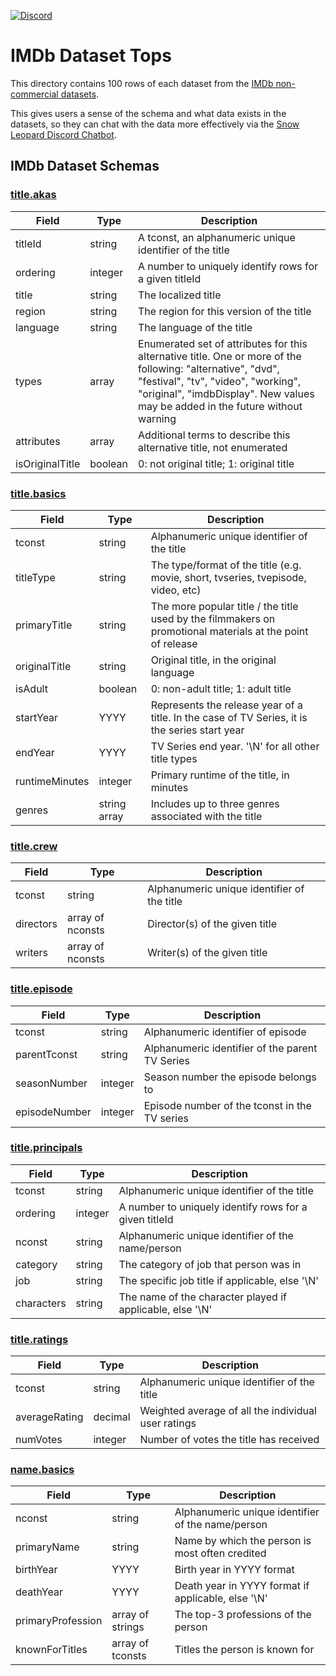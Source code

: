[![Discord](https://img.shields.io/discord/1379929746875617413?logo=discord&logoColor=white)](https://discord.gg/WGAyr8NpEX)

# IMDb Dataset Tops

This directory contains 100 rows of each dataset from the [IMDb non-commercial datasets](https://developer.imdb.com/non-commercial-datasets/). 

This gives users a sense of the schema and what data exists in the datasets, so they can chat with the data more effectively via the [Snow Leopard Discord Chatbot](https://discord.gg/WGAyr8NpEX). 


## IMDb Dataset Schemas

### [title.akas](https://github.com/SnowLeopard-AI/discord_datasets/blob/main/imdb/data_tops/title.akas.tsv)
| Field | Type | Description |
|-------|------|-------------|
| titleId | string | A tconst, an alphanumeric unique identifier of the title |
| ordering | integer | A number to uniquely identify rows for a given titleId |
| title | string | The localized title |
| region | string | The region for this version of the title |
| language | string | The language of the title |
| types | array | Enumerated set of attributes for this alternative title. One or more of the following: "alternative", "dvd", "festival", "tv", "video", "working", "original", "imdbDisplay". New values may be added in the future without warning |
| attributes | array | Additional terms to describe this alternative title, not enumerated |
| isOriginalTitle | boolean | 0: not original title; 1: original title |

### [title.basics](https://github.com/SnowLeopard-AI/discord_datasets/blob/main/imdb/data_tops/title.basics.tsv)
| Field | Type | Description |
|-------|------|-------------|
| tconst | string | Alphanumeric unique identifier of the title |
| titleType | string | The type/format of the title (e.g. movie, short, tvseries, tvepisode, video, etc) |
| primaryTitle | string | The more popular title / the title used by the filmmakers on promotional materials at the point of release |
| originalTitle | string | Original title, in the original language |
| isAdult | boolean | 0: non-adult title; 1: adult title |
| startYear | YYYY | Represents the release year of a title. In the case of TV Series, it is the series start year |
| endYear | YYYY | TV Series end year. '\N' for all other title types |
| runtimeMinutes | integer | Primary runtime of the title, in minutes |
| genres | string array | Includes up to three genres associated with the title |

### [title.crew](https://github.com/SnowLeopard-AI/discord_datasets/blob/main/imdb/data_tops/title.crew.tsv)
| Field | Type | Description |
|-------|------|-------------|
| tconst | string | Alphanumeric unique identifier of the title |
| directors | array of nconsts | Director(s) of the given title |
| writers | array of nconsts | Writer(s) of the given title |

### [title.episode](https://github.com/SnowLeopard-AI/discord_datasets/blob/main/imdb/data_tops/title.episode.tsv)
| Field | Type | Description |
|-------|------|-------------|
| tconst | string | Alphanumeric identifier of episode |
| parentTconst | string | Alphanumeric identifier of the parent TV Series |
| seasonNumber | integer | Season number the episode belongs to |
| episodeNumber | integer | Episode number of the tconst in the TV series |

### [title.principals](https://github.com/SnowLeopard-AI/discord_datasets/blob/main/imdb/data_tops/title.principals.tsv)
| Field | Type | Description |
|-------|------|-------------|
| tconst | string | Alphanumeric unique identifier of the title |
| ordering | integer | A number to uniquely identify rows for a given titleId |
| nconst | string | Alphanumeric unique identifier of the name/person |
| category | string | The category of job that person was in |
| job | string | The specific job title if applicable, else '\N' |
| characters | string | The name of the character played if applicable, else '\N' |

### [title.ratings](https://github.com/SnowLeopard-AI/discord_datasets/blob/main/imdb/data_tops/title.ratings.tsv)
| Field | Type | Description |
|-------|------|-------------|
| tconst | string | Alphanumeric unique identifier of the title |
| averageRating | decimal | Weighted average of all the individual user ratings |
| numVotes | integer | Number of votes the title has received |

### [name.basics](https://github.com/SnowLeopard-AI/discord_datasets/blob/main/imdb/data_tops/name.basics.tsv)
| Field | Type | Description |
|-------|------|-------------|
| nconst | string | Alphanumeric unique identifier of the name/person |
| primaryName | string | Name by which the person is most often credited |
| birthYear | YYYY | Birth year in YYYY format |
| deathYear | YYYY | Death year in YYYY format if applicable, else '\N' |
| primaryProfession | array of strings | The top-3 professions of the person |
| knownForTitles | array of tconsts | Titles the person is known for
